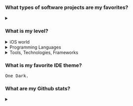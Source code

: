 ### What types of software projects are my favorites?

<details>
  <summary></summary>
  
1. **Libraries** (any language)
  
2. **iOS Apps** (native)
  
3. **Games** (in Godot)
  
4. **Electronics** (Arduino/ESP8266)
  
</details>

### What is my level?

<details>
  <summary>iOS world</summary>
  
  <samp>█████████████████░░░ UIKit</samp> 
    
  <samp>█████████████░░░░░░░ SwiftUI</samp>
    
  <samp>███████████████████░ Swift</samp>
    
  <samp>█████████░░░░░░░░░░░ Objective-C</samp>
    
  <samp>████████████████████ MVC</samp>
    
  <samp>███████████████████░ MVVM+C Architecture</samp>
    
  <samp>█████████████████░░░ Redux-like SwiftUI Architecture</samp>
    
  <samp>██████████████████░░ RxSwift</samp>
    
  <samp>████████████████░░░░ Combine</samp>
    
  <samp>██████████████░░░░░░ MapKit</samp>
    
  <samp>███████████████░░░░░ Alamofire</samp>
    
  <samp>█████████████░░░░░░░ CoreData</samp>
    
  <samp>████████░░░░░░░░░░░░ Realm</samp>
</details>

<details>
  <summary>Programming Languages</summary>
  
  1. <samp>███████████████████░ Swift</samp> 
  2. <samp>███████████████████░ Python</samp> 
  3. <samp>████████████████░░░░ C++</samp> 
  4. <samp>████████████████░░░░ C</samp> 
  5. <samp>████████████████░░░░ C#</samp> 
  6. <samp>████████████████░░░░ Lua</samp> 
  7. <samp>████████████████░░░░ PHP</samp> 
  8. <samp>███████████████░░░░░ GDScript</samp> 
  9. <samp>███████████████░░░░░ Objective-C</samp>
  10. <samp>███████████████░░░░░ Scala</samp>
  11. <samp>██████████░░░░░░░░░░ Java</samp> 
  12. <samp>█████████░░░░░░░░░░░ Bash</samp> 
  13. <samp>████████░░░░░░░░░░░░ Javascript</samp> 
  14. <samp>███████░░░░░░░░░░░░░ Kotlin</samp> 
  15. <samp>██████░░░░░░░░░░░░░░ 8086 Assembly</samp> 
  16. <samp>████░░░░░░░░░░░░░░░░ Haskell</samp> 
  17. <samp>███░░░░░░░░░░░░░░░░░ R</samp> 
  18. <samp>██░░░░░░░░░░░░░░░░░░ Scheme</samp> 
  19. <samp>█░░░░░░░░░░░░░░░░░░░ Stata</samp> 
  20. <samp>█░░░░░░░░░░░░░░░░░░░ Solidity</samp> 
</details>

<details>
  <summary>Tools, Technologies, Frameworks</summary>
  
  <samp>███████████████████░ Git</samp>
  
  ### Mobile
  <samp>███████████████████░ iOS Native Framework Stack</samp>
  
  <samp>██████████░░░░░░░░░░ Android Native Framework Stack</samp>
  
  <samp>███████████████░░░░░ Xamarin.Native</samp>
  
  <samp>░░░░░░░░░░░░░░░░░░░░ Xamarin.Forms</samp>
  
  <samp>████████░░░░░░░░░░░░ Corona SDK</samp>
  
  ### Game Engines
  <samp>██████████████░░░░░░ Godot</samp>
  
  <samp>██████░░░░░░░░░░░░░░ Unreal</samp>
  
  <samp>█░░░░░░░░░░░░░░░░░░░ Unity</samp>
  
  ### Web
  <samp>███████████░░░░░░░░░ LAMP Stack</samp>
  
  <samp>█████████████████░░░ MySQL</samp>
  
  <samp>██████████░░░░░░░░░░ jQuery</samp>
  
  <samp>██████░░░░░░░░░░░░░░ React</samp>
  
</details>

### What is my favorite IDE theme?

<samp>One Dark.</samp>

### What are my Github stats?

<details>
  <summary></summary>
  
  [![Top Langs](https://github-readme-stats.vercel.app/api/top-langs/?username=allexks&theme=merko&langs_count=10&layout=compact)](https://github.com/anuraghazra/github-readme-stats)
  [![Alexander's github stats](https://github-readme-stats.vercel.app/api?username=allexks&theme=merko)](https://github.com/anuraghazra/github-readme-stats)</details>

